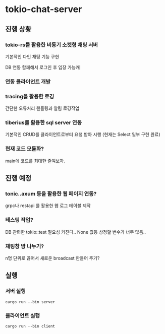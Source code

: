 # tokio-chat-server

## 진행 상황

### tokio-rs를 활용한 비동기 소켓형 채팅 서버
기본적인 다인 채팅 기능 구현

DB 연동 함께해서 로그인 후 입장 가능캐

### 연동 클라이언트 개발

### tracing을 활용한 로깅
간단한 오류처리 핸들링과 알림 로깅작업

### tiberius를 활용한 sql server 연동
기본적인 CRUD를 클라이언트로부터 요청 받아 시행 (현재는 Select 일부 구현 완료)

### 현재 코드 모듈화?
main에 코드를 최대한 줄여보자.

## 진행 예정

### tonic..axum 등을 활용한 웹 페이지 연동?
grpc나 restapi 를 활용한 웹 로그 테이블 제작

### 테스팅 작업?
DB 관련한 tokio::test 필요성 커진다..
None 값등 상정할 변수가 너무 많음..

### 채팅창 방 나누기?
n명 단위로 끊어서 새로운 broadcast 만들어 주기?


## 실행

### 서버 실행

```
cargo run --bin server
```

### 클라이언트 실행

```
cargo run --bin client
```